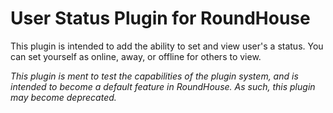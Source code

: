 # User Status Plugin for RoundHouse

This plugin is intended to add the ability to set and view user's a status. You can set yourself as online, away, or offline for others to view.

_This plugin is ment to test the capabilities of the plugin system, and is intended to become a default feature in RoundHouse. As such, this plugin may become deprecated._
